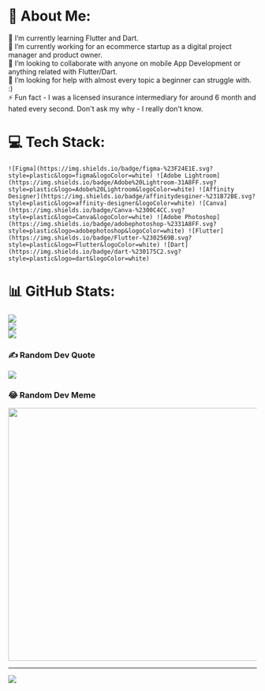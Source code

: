 # 💫 About Me:
🌱 I’m currently learning Flutter and Dart. <br>🔭 I’m currently working for an ecommerce startup as a digital project manager and product owner.<br>👯 I’m looking to collaborate with anyone on mobile App Development or anything related with Flutter/Dart.<br>🤝 I’m looking for help with almost every topic a beginner can struggle with. :)<br>⚡ Fun fact - I was a licensed insurance intermediary for around 6 month and hated every second. Don't ask my why - I really don't know.


# 💻 Tech Stack:
	![Figma](https://img.shields.io/badge/figma-%23F24E1E.svg?style=plastic&logo=figma&logoColor=white) ![Adobe Lightroom](https://img.shields.io/badge/Adobe%20Lightroom-31A8FF.svg?style=plastic&logo=Adobe%20Lightroom&logoColor=white) ![Affinity Designer](https://img.shields.io/badge/affinitydesginer-%231B72BE.svg?style=plastic&logo=affinity-designer&logoColor=white) ![Canva](https://img.shields.io/badge/Canva-%2300C4CC.svg?style=plastic&logo=Canva&logoColor=white) ![Adobe Photoshop](https://img.shields.io/badge/adobephotoshop-%2331A8FF.svg?style=plastic&logo=adobephotoshop&logoColor=white) ![Flutter](https://img.shields.io/badge/Flutter-%2302569B.svg?style=plastic&logo=Flutter&logoColor=white) ![Dart](https://img.shields.io/badge/dart-%230175C2.svg?style=plastic&logo=dart&logoColor=white)
# 📊 GitHub Stats:
![](https://github-readme-stats.vercel.app/api?username=UselessApe&theme=tokyonight&hide_border=true&include_all_commits=true&count_private=false)<br/>
![](https://github-readme-streak-stats.herokuapp.com/?user=UselessApe&theme=tokyonight&hide_border=true)<br/>
![](https://github-readme-stats.vercel.app/api/top-langs/?username=UselessApe&theme=tokyonight&hide_border=true&include_all_commits=true&count_private=false&layout=compact)

### ✍️ Random Dev Quote
![](https://quotes-github-readme.vercel.app/api?type=horizontal&theme=radical)

### 😂 Random Dev Meme
<img src="https://random-memer.herokuapp.com/" width="512px"/>

---
[![](https://visitcount.itsvg.in/api?id=UselessApe&icon=2&color=1)](https://visitcount.itsvg.in)
